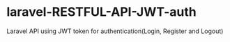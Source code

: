 # laravel-RESTFUL-API-JWT-auth
 Laravel API using JWT token for authentication(Login, Register and Logout)
